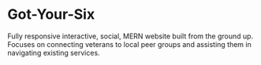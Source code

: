 # Got-Your-Six
Fully responsive interactive, social, MERN website built from the ground up. Focuses on connecting veterans to local peer groups and assisting them in navigating existing services.
